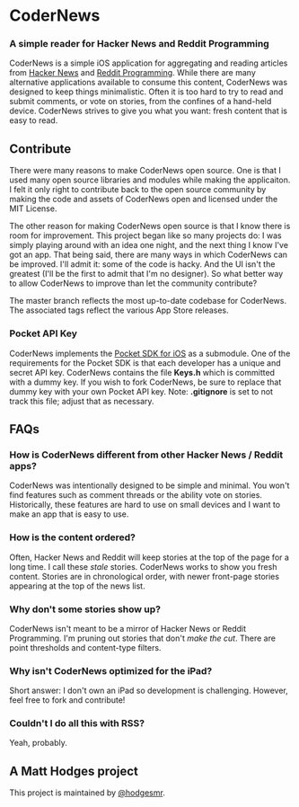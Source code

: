 # CoderNews
### A simple reader for Hacker News and Reddit Programming

CoderNews is a simple iOS application for aggregating and reading articles from [Hacker News](http://news.ycombinator.com) and [Reddit Programming](http://reddit.com/r/programming). While there are many alternative applications available to consume this content, CoderNews was designed to keep things minimalistic. Often it is too hard to try to read and submit comments, or vote on stories, from the confines of a hand-held device. CoderNews strives to give you what you want: fresh content that is easy to read.

## Contribute

There were many reasons to make CoderNews open source. One is that I used many open source libraries and modules while making the applicaiton. I felt it only right to contribute back to the open source community by making the code and assets of CoderNews open and licensed under the MIT License.

The other reason for making CoderNews open source is that I know there is room for improvement. This project began like so many projects do: I was simply playing around with an idea one night, and the next thing I know I've got an app. That being said, there are many ways in which CoderNews can be improved. I'll admit it: some of the code is hacky. And the UI isn't the greatest (I'll be the first to admit that I'm no designer). So what better way to allow CoderNews to improve than let the community contribute?

The master branch reflects the most up-to-date codebase for CoderNews. The associated tags reflect the various App Store releases.

### Pocket API Key

CoderNews implements the [Pocket SDK for iOS](https://github.com/Pocket/Pocket-ObjC-SDK) as a submodule. One of the requirements for the Pocket SDK is that each developer has a unique and secret API key. CoderNews contains the file **Keys.h** which is committed with a dummy key. If you wish to fork CoderNews, be sure to replace that dummy key with your own Pocket API key. Note: **.gitignore** is set to not track this file; adjust that as necessary.

## FAQs

### How is CoderNews different from other Hacker News / Reddit apps?

CoderNews was intentionally designed to be simple and minimal. You won't find features such as comment threads or the ability vote on stories. Historically, these features are hard to use on small devices and I want to make an app that is easy to use.

### How is the content ordered?

Often, Hacker News and Reddit will keep stories at the top of the page for a long time. I call these *stale* stories. CoderNews works to show you fresh content. Stories are in chronological order, with newer front-page stories appearing at the top of the news list.

### Why don't some stories show up?
CoderNews isn't meant to be a mirror of Hacker News or Reddit Programming. I'm pruning out stories that don't *make the cut*. There are point thresholds and content-type filters.

### Why isn't CoderNews optimized for the iPad?

Short answer: I don't own an iPad so development is challenging. However, feel free to fork and contribute!

### Couldn't I do all this with RSS?

Yeah, probably.

## A Matt Hodges project

This project is maintained by [@hodgesmr](http://twitter.com/hodgesmr).
